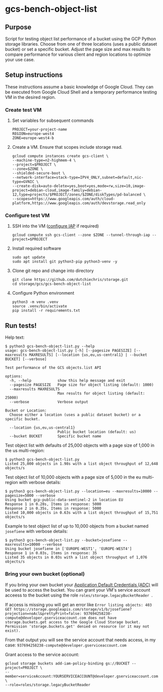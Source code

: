 # gcs-bench-object-list

## Purpose
Script for testing object list performance of a bucket using the GCP Python storage libraries. Choose from one of three locations (uses a public dataset bucket) or set a specific bucket. Adjust the page size and max results to compare performance for various client and region locations to optimize your use case.

## Setup instructions
These instructions assume a basic knowledge of Google Cloud. They can be executed from Google Cloud Shell and a temporary performance testing VM in the desired region.

### Create test VM
1. Set variables for subsequent commands
    ```
    PROJECT=your-project-name
    REGION=europe-west4
    ZONE=europe-west4-b
    ```
1. Create a VM. Ensure that scopes include storage read.
    ```
    gcloud compute instances create gcs-client \
    --machine-type=n2-highmem-4 \
    --project=$PROJECT \
    --zone=$ZONE \
    --shielded-secure-boot \
    --network-interface=stack-type=IPV4_ONLY,subnet=default,nic-type=GVNIC \
    --create-disk=auto-delete=yes,boot=yes,mode=rw,size=10,image-project=debian-cloud,image-family=debian-12,type=projects/$PROJECT/zones/$ZONE/diskTypes/pd-balanced \
    --scopes=https://www.googleapis.com/auth/cloud-platform,https://www.googleapis.com/auth/devstorage.read_only
    ```

### Configure test VM

1. SSH into the VM ([configure IAP](https://cloud.google.com/compute/docs/connect/ssh-using-iap) if required)
    ```
    gcloud compute ssh gcs-client --zone $ZONE --tunnel-through-iap --project=$PROJECT
    ```
1. Install required software
    ```
    sudo apt update
    sudo apt install git python3-pip python3-venv -y
    ```
1. Clone git repo and change into directory
    ```
    git clone https://github.com/dutchiechris/storage.git
    cd storage/gcs/gcs-bench-object-list
    ```
1. Configure Python environment
    ```
    python3 -m venv .venv
    source .venv/bin/activate
    pip install -r requirements.txt
    ```

## Run tests!

Help text:
```
$ python3 gcs-bench-object-list.py --help
usage: gcs-bench-object-list.py [-h] [--pagesize PAGESIZE] [--maxresults MAXRESULTS] [--location {us,eu,us-central1} | --bucket BUCKET] [--verbose]

Test performance of the GCS objects.list API

options:
  -h, --help            show this help message and exit
  --pagesize PAGESIZE   Page size for object listing (default: 1000)
  --maxresults MAXRESULTS
                        Max results for object listing (default: 25000)
  --verbose             Verbose output

Bucket or Location:
  Choose either a location (uses a public dataset bucket) or a specific bucket.

  --location {us,eu,us-central1}
                        Public bucket location (default: us)
  --bucket BUCKET       Specific bucket name
```

Test object list with defaults of 25,000 objects with a page size of 1,000 in the us multi-region:
```
$ python3 gcs-bench-object-list.py
Listed 25,000 objects in 1.98s with a list object throughput of 12,648 objects/s
```

Test object list of 10,000 objects with a page size of 5,000 in the eu multi-region with verbose details:
```
$ python3 gcs-bench-object-list.py --location=eu --maxresults=10000 --pagesize=5000 --verbose
Using bucket gcp-public-data-sentinel-2 in location EU
Response 1 in 0.28s, Items in response: 5000
Response 2 in 0.35s, Items in response: 5000
Listed 10,000 objects in 0.63s with a list object throughput of 15,751 objects/s
```

Example to test object list of up to 10,000 objects from a bucket named `josefiene` with verbose details:
```
$ python3 gcs-bench-object-list.py --bucket=josefiene --maxresults=10000 --verbose
Using bucket josefiene in ['EUROPE-WEST1', 'EUROPE-WEST4']
Response 1 in 0.03s, Items in response: 35
Listed 35 objects in 0.03s with a list object throughput of 1,076 objects/s
```


### Bring your own bucket (optional)

If you bring your own bucket your [Application Default Credentials (ADC)](https://cloud.google.com/docs/authentication/provide-credentials-adc) will be used to access the bucket. You can grant your VM's service account acceess to the bucket using the role `roles/storage.legacyBucketReader `.

If access is missing you will get an error like `Error listing objects: 403 GET https://storage.googleapis.com/storage/v1/b/josefiene?projection=noAcl&prettyPrint=false: 937694258238-compute@developer.gserviceaccount.com does not have storage.buckets.get access to the Google Cloud Storage bucket. Permission 'storage.buckets.get' denied on resource (or it may not exist).`

From that output you will see the service account that needs access, in my case: `937694258238-compute@developer.gserviceaccount.com`

Grant access to the service account:
```
gcloud storage buckets add-iam-policy-binding gs://BUCKET --project=PROJECT \
--member=serviceAccount:YOURSERVICEACCOUNT@developer.gserviceaccount.com \
--role=roles/storage.legacyBucketReader
```


